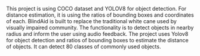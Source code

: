 This project is using COCO dataset and YOLOV8 for object detection. For distance estimation, it is using the ratios of bounding boxes and coordinates of each. BlindAid is built to replace the traditional white cane used by visually impaired community. The functionality is to detect objects in nearby radius and inform the user using audio feedback. The project uses Yolov8 for object detection and ratios of bounding boxes to estimate the distance of objects. It can detect 80 classes of commonly used objects.
